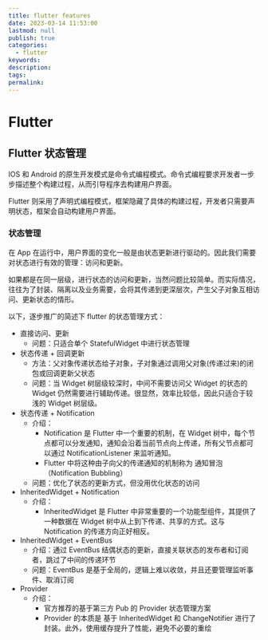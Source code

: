 ```yaml
---
title: flutter features
date: 2023-03-14 11:53:00
lastmod: null
publish: true
categories: 
  - flutter
keywords: 
description:
tags: 
permalink:
---
```


# Flutter

## Flutter 状态管理
IOS 和 Android 的原生开发模式是命令式编程模式。命令式编程要求开发者一步步描述整个构建过程，从而引导程序去构建用户界面。

Flutter 则采用了声明式编程模式，框架隐藏了具体的构建过程，开发者只需要声明状态，框架会自动构建用户界面。

### 状态管理
在 App 在运行中，用户界面的变化一般是由状态更新进行驱动的。因此我们需要对状态进行有效的管理：访问和更新。

如果都是在同一层级，进行状态的访问和更新，当然问题比较简单。而实际情况，往往为了封装、隔离以及业务需要，会将其传递到更深层次，产生父子对象互相访问、更新状态的情形。

以下，逐步推广的简述下 flutter 的状态管理方式：
- 直接访问、更新
  + 问题：只适合单个 StatefulWidget 中进行状态管理
- 状态传递 + 回调更新
  + 方法：父对象传递状态给子对象，子对象通过调用父对象(传递过来)的闭包或回调更新父状态
  + 问题：当 Widget 树层级较深时，中间不需要访问父 Widget 的状态的 Widget 仍然需要进行辅助传递。很显然，效率比较低，因此只适合于较浅的 Widget 树层级。
- 状态传递 + Notification
  + 介绍：
    + Notification 是 Flutter 中一个重要的机制，在 Widget 树中，每个节点都可以分发通知，通知会沿着当前节点向上传递，所有父节点都可以通过 NotificationListener 来监听通知。
    + Flutter 中将这种由子向父的传递通知的机制称为 通知冒泡（Notification Bubbling）
  + 问题：优化了状态的更新方式，但没用优化状态的访问
- InheritedWidget + Notification
  + 介绍：
    + InheritedWidget 是 Flutter 中非常重要的一个功能型组件，其提供了一种数据在 Widget 树中从上到下传递、共享的方式。这与 Notification 的传递方向正好相反。
- InheritedWidget + EventBus
  + 介绍：通过 EventBus 结偶状态的更新，直接关联状态的发布者和订阅者，跳过了中间的传递环节
  + 问题：EventBus 是基于全局的，逻辑上难以收敛，并且还要管理监听事件、取消订阅
- Provider
  + 介绍：
    + 官方推荐的基于第三方 Pub 的 Provider 状态管理方案
    + Provider 的本质是 基于 InheritedWidget 和 ChangeNotifier 进行了封装。此外，使用缓存提升了性能，避免不必要的重绘

